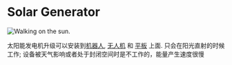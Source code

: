 # Solar Generator

![Walking on the sun.](oredict:oc:solarGeneratorUpgrade)

太阳能发电机升级可以安装到[机器人](../block/robot.md), [无人机](drone.md) 和 [平板](tablet.md) 上面. 只会在阳光直射的时候工作; 设备被天气影响或者处于封闭空间时是不工作的，能量产生速度很慢